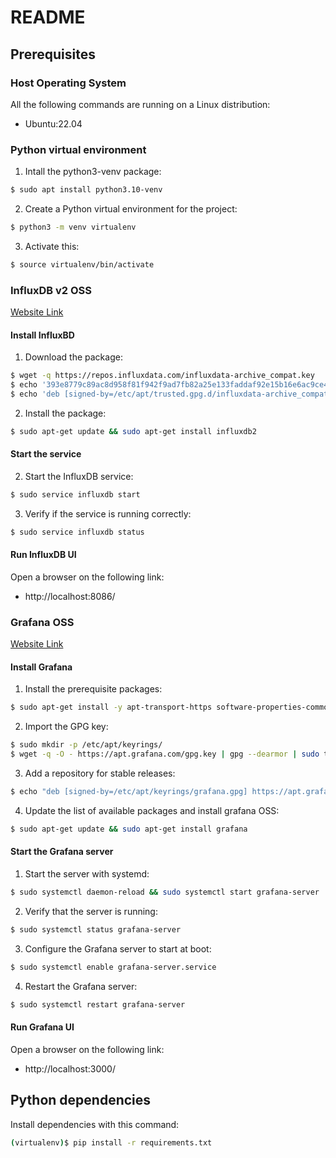 # README
## Prerequisites
### Host Operating System
All the following commands are running on a Linux distribution:
- Ubuntu:22.04
### Python virtual environment
1. Intall the python3-venv package:
```bash
$ sudo apt install python3.10-venv
``` 
2. Create a Python virtual environment for the project:
```bash
$ python3 -m venv virtualenv
```
3. Activate this:
```bash
$ source virtualenv/bin/activate
```
### InfluxDB v2 OSS
[Website Link](https://docs.influxdata.com/influxdb/v2/install/?t=Linux)
#### Install InfluxBD
1. Download the package:
```bash
$ wget -q https://repos.influxdata.com/influxdata-archive_compat.key
$ echo '393e8779c89ac8d958f81f942f9ad7fb82a25e133faddaf92e15b16e6ac9ce4c influxdata-archive_compat.key' | sha256sum -c && cat influxdata-archive_compat.key | gpg --dearmor | sudo tee /etc/apt/trusted.gpg.d/influxdata-archive_compat.gpg > /dev/null
$ echo 'deb [signed-by=/etc/apt/trusted.gpg.d/influxdata-archive_compat.gpg] https://repos.influxdata.com/debian stable main' | sudo tee /etc/apt/sources.list.d/influxdata.list
```
2. Install the package:
```bash
$ sudo apt-get update && sudo apt-get install influxdb2
```
#### Start the service
2. Start the InfluxDB service:
```bash
$ sudo service influxdb start
```
3. Verify if the service is running correctly:
```bash
$ sudo service influxdb status
```
#### Run InfluxDB UI
Open a browser on the following link:
- http://localhost:8086/

### Grafana OSS
[Website Link](https://grafana.com/docs/grafana/latest/setup-grafana/installation/debian/)
#### Install Grafana
1. Install the prerequisite packages:
```bash
$ sudo apt-get install -y apt-transport-https software-properties-common wget
```
2. Import the GPG key:
```bash
$ sudo mkdir -p /etc/apt/keyrings/
$ wget -q -O - https://apt.grafana.com/gpg.key | gpg --dearmor | sudo tee /etc/apt/keyrings/grafana.gpg > /dev/null
```
3. Add a repository for stable releases:
```bash
$ echo "deb [signed-by=/etc/apt/keyrings/grafana.gpg] https://apt.grafana.com stable main" | sudo tee -a /etc/apt/sources.list.d/grafana.list
```
4. Update the list of available packages and install grafana OSS:
```bash
$ sudo apt-get update && sudo apt-get install grafana
```
#### Start the Grafana server
1. Start the server with systemd:
```bash
$ sudo systemctl daemon-reload && sudo systemctl start grafana-server
```
2. Verify that the server is running:
```bash
$ sudo systemctl status grafana-server
```
3. Configure the Grafana server to start at boot:
```bash
$ sudo systemctl enable grafana-server.service
```
4. Restart the Grafana server:
```bash
$ sudo systemctl restart grafana-server
```
#### Run Grafana UI
Open a browser on the following link:
- http://localhost:3000/
## Python dependencies
Install dependencies with this command:
```bash
(virtualenv)$ pip install -r requirements.txt
```
